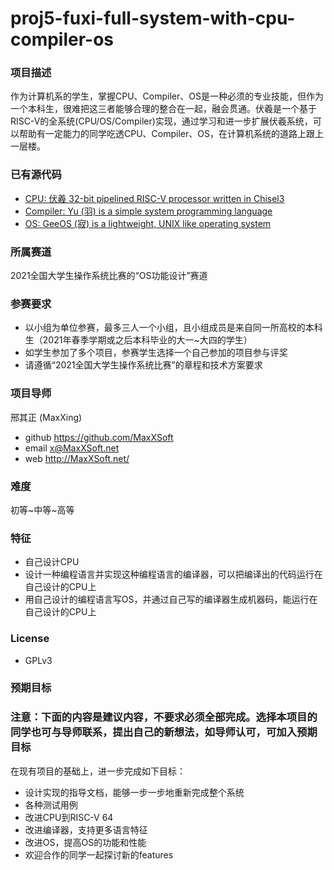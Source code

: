 # proj5-fuxi-full-system-with-cpu-compiler-os

### 项目描述

作为计算机系的学生，掌握CPU、Compiler、OS是一种必须的专业技能，但作为一个本科生，很难把这三者能够合理的整合在一起，融会贯通。伏羲是一个基于RISC-V的全系统(CPU/OS/Compiler)实现，通过学习和进一步扩展伏羲系统，可以帮助有一定能力的同学吃透CPU、Compiler、OS，在计算机系统的道路上跟上一层楼。

### 已有源代码

- [CPU: 伏羲 32-bit pipelined RISC-V processor written in Chisel3](https://github.com/MaxXSoft/Fuxi)
- [Compiler: Yu (羽) is a simple system programming language](https://github.com/MaxXSoft/YuLang)
- [OS: GeeOS (寂) is a lightweight, UNIX like operating system](https://github.com/MaxXSoft/GeeOS)

### 所属赛道

2021全国大学生操作系统比赛的“OS功能设计”赛道

### 参赛要求

- 以小组为单位参赛，最多三人一个小组，且小组成员是来自同一所高校的本科生（2021年春季学期或之后本科毕业的大一~大四的学生）
- 如学生参加了多个项目，参赛学生选择一个自己参加的项目参与评奖
- 请遵循“2021全国大学生操作系统比赛”的章程和技术方案要求

### 项目导师

邢其正 (MaxXing)

- github https://github.com/MaxXSoft
- email x@MaxXSoft.net
- web http://MaxXSoft.net/

### 难度

初等~中等~高等

### 特征

- 自己设计CPU
- 设计一种编程语言并实现这种编程语言的编译器，可以把编译出的代码运行在自己设计的CPU上
- 用自己设计的编程语言写OS，并通过自己写的编译器生成机器码，能运行在自己设计的CPU上

### License

- GPLv3

### 预期目标

### 注意：下面的内容是建议内容，不要求必须全部完成。选择本项目的同学也可与导师联系，提出自己的新想法，如导师认可，可加入预期目标

在现有项目的基础上，进一步完成如下目标：

- 设计实现的指导文档，能够一步一步地重新完成整个系统
- 各种测试用例
- 改进CPU到RISC-V 64
- 改进编译器，支持更多语言特征
- 改进OS，提高OS的功能和性能
- 欢迎合作的同学一起探讨新的features
